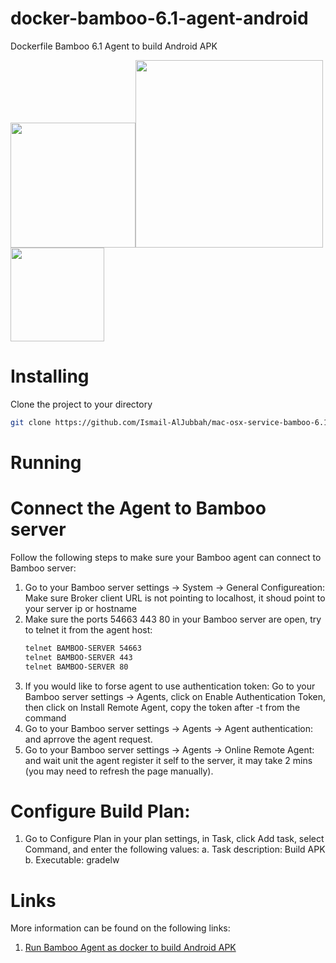 # docker-bamboo-6.1-agent-android
Dockerfile Bamboo 6.1 Agent to build Android APK

<img width="200" src="https://www.apple.com/hk/en/macos/images/og.jpg?201705142356"/><img width="300" src="https://wac-cdn.atlassian.com/dam/jcr:4f99ae3f-808f-44f1-9647-2b7cb87bb0e6/bamboo_rgb_slate.png?cdnVersion=fr"/><img width="150" src="https://docs.particle.io/assets/images/apple-android.png"/>

# Installing
Clone the project to your directory
```bash
git clone https://github.com/Ismail-AlJubbah/mac-osx-service-bamboo-6.1-agent.git
```
# Running


# Connect the Agent to Bamboo server
Follow the following steps to make sure your Bamboo agent can connect to Bamboo server:
1. Go to your Bamboo server settings -> System -> General Configureation: 
   Make sure Broker client URL is not pointing to localhost, it shoud point to your server ip or hostname
2. Make sure the ports 54663 443 80 in your Bamboo server are open, try to telnet it from the agent host:
   ```bash
   telnet BAMBOO-SERVER 54663
   telnet BAMBOO-SERVER 443
   telnet BAMBOO-SERVER 80
   ```
3. If you would like to forse agent to use authentication token: 
	Go to your Bamboo server settings -> Agents, click on Enable Authentication Token, then click on Install Remote Agent, copy the token after -t from the command
4. Go to your Bamboo server settings -> Agents -> Agent authentication: and aprrove the agent request.
5. Go to your Bamboo server settings -> Agents -> Online Remote Agent: and wait unit the agent register it self to the server, it may take 2 mins (you may need to refresh the page manually).

# Configure Build Plan:
1. Go to Configure Plan in your plan settings, in Task, click Add task, select Command, and enter the following values:
        a. Task description: Build APK
        b. Executable: gradelw

# Links
More information can be found on the following links:

1. [Run Bamboo Agent as docker to build Android APK](https://github.com/Ismail-AlJubbah/docker-bamboo-6.1-agent-android)
